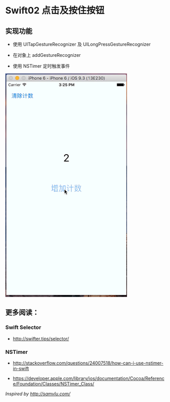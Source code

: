 # Swift02 点击及按住按钮


## 实现功能

- 使用 UITapGestureRecognizer 及 UILongPressGestureRecognizer

- 在对象上 addGestureRecognizer 

- 使用 NSTimer 定时触发事件　





![Preview](https://raw.githubusercontent.com/shinwood/Swift02-tap-hold-counter/master/02-tap-hold-counter.gif)

## 更多阅读：

### Swift Selector

- http://swifter.tips/selector/

### NSTimer

- http://stackoverflow.com/questions/24007518/how-can-i-use-nstimer-in-swift

- https://developer.apple.com/library/ios/documentation/Cocoa/Reference/Foundation/Classes/NSTimer_Class/



*Inspired by http://samvlu.com/*